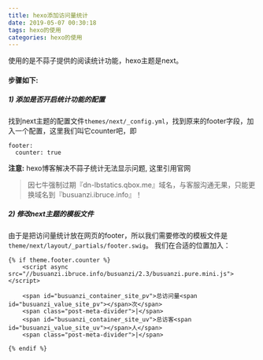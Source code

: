 ```yaml
---
title: hexo添加访问量统计
date: 2019-05-07 00:30:18
tags: hexo的使用
categories: hexo的使用
---
```


使用的是不蒜子提供的阅读统计功能，hexo主题是next。


#### 步骤如下:  

##### 1) 添加是否开启统计功能的配置
<!--more-->

找到next主题的配置文件`themes/next/_config.yml`，找到原来的footer字段，加入一个配置，这里我们叫它counter吧，即
```
footer:
  counter: true
```

**注意:**
hexo博客解决不蒜子统计无法显示问题, 这里引用官网
> 因七牛强制过期『dn-lbstatics.qbox.me』域名，与客服沟通无果，只能更换域名到『busuanzi.ibruce.info』！

##### 2) 修改next主题的模板文件
由于是把访问量统计放在网页的footer，所以我们需要修改的模板文件是`theme/next/layout/_partials/footer.swig`。 
我们在合适的位置加入：
```
{% if theme.footer.counter %}
    <script async src="//busuanzi.ibruce.info/busuanzi/2.3/busuanzi.pure.mini.js"></script>

    <span id="busuanzi_container_site_pv">总访问量<span id="busuanzi_value_site_pv"></span>次</span>
    <span class="post-meta-divider">|</span>
    <span id="busuanzi_container_site_uv">总访客<span id="busuanzi_value_site_uv"></span>人</span>
    <span class="post-meta-divider">|</span>

{% endif %}
```
